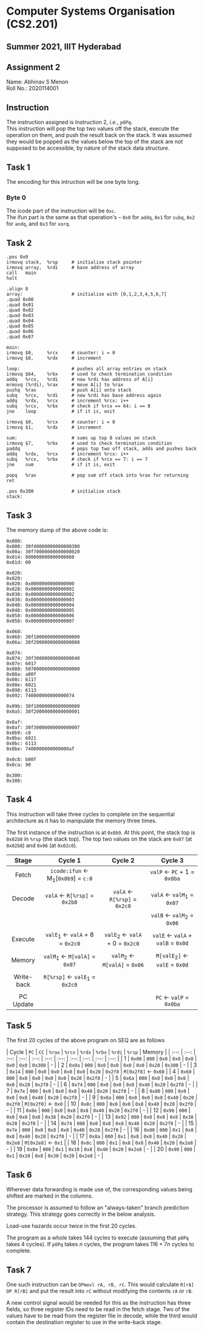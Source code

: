 # Computer Systems Organisation (CS2.201)
## Summer 2021, IIIT Hyderabad
## Assignment 2  

Name: Abhinav S Menon  
Roll No.: 2020114001  

## Instruction
The instruction assigned is Instruction 2, *i.e.*, `pOPq`.  
This instruction will pop the top two values off the stack, execute the operation on them, and push the result back on the stack. It was assumed they would be popped as the values below the top of the stack are not supposed to be accessible, by nature of the stack data structure.

## Task 1
The encoding for this intruction will be one byte long.

### Byte 0
The icode part of the instruction will be `0xc`.  
The ifun part is the same as that operation's – `0x0` for `addq`, `0x1` for `subq`, `0x2` for `andq`, and `0x3` for `xorq`.  

## Task 2
    
    .pos 0x0
    irmovq stack,  %rsp     # initialise stack pointer
    irmovq array,  %rdi     # base address of array
    call   main
    halt

    .align 8
    array:                  # initialise with [0,1,2,3,4,5,6,7]
    .quad 0x00
    .quad 0x01
    .quad 0x02
    .quad 0x03
    .quad 0x04
    .quad 0x05
    .quad 0x06
    .quad 0x07
    
    main:
    irmovq $0,     %rcx     # counter: i = 0
    irmovq $8,     %rdx     # increment
    
    loop:                   # pushes all array entries on stack
    irmovq $64,    %rbx     # used to check termination condition
    addq   %rcx,   %rdi     # now %rdi has address of A[i]
    mrmovq (%rdi), %rax     # move A[i] to %rax
    pushq  %rax             # push A[i] onto stack
    subq   %rcx,   %rdi     # now %rdi has base address again
    addq   %rdx,   %rcx     # increment %rcx: i++
    subq   %rcx,   %rbx     # check if %rcx == 64: i == 8
    jne    loop             # if it is, exit
    
    irmovq $0,     %rcx     # counter: i = 0
    irmovq $1,     %rdx     # increment
    
    sum:                    # sums up top 8 values on stack
    irmovq $7,     %rbx     # used to check termination condition
    paddq                   # pops top two off stack, adds and pushes back
    addq   %rdx,   %rcx     # increment %rcx: i++
    subq   %rcx,   %rbx     # check if %rcx == 7: i == 7
    jne    sum              # if it is, exit
    
    popq   %rax             # pop sum off stack into %rax for returning
    ret
    
    .pos 0x300              # initialise stack
    stack:
    

## Task 3
The memory dump of the above code is:

    0x000:
    0x000: 30f40000000000000300
    0x00a: 30f70000000000000020
    0x014: 800000000000000060
    0x01d: 00

    0x020:
    0x020:
    0x020: 0x0000000000000000
    0x028: 0x0000000000000001
    0x030: 0x0000000000000002
    0x038: 0x0000000000000003
    0x040: 0x0000000000000004
    0x048: 0x0000000000000005
    0x050: 0x0000000000000006
    0x058: 0x0000000000000007
    
    0x060:
    0x060: 30f10000000000000000
    0x06a: 30f20000000000000008
    
    0x074:
    0x074: 30f30000000000000040
    0x07e: 6017
    0x080: 50700000000000000000
    0x08a: a00f
    0x08c: 6117
    0x08e: 6021
    0x090: 6113
    0x092: 740000000000000074

    0x09b: 30f10000000000000000
    0x0a5: 30f20000000000000001
    
    0x0af:
    0x0af: 30f30000000000000007
    0x0b9: c0
    0x0ba: 6021
    0x0bc: 6113
    0x0be: 7400000000000000af

    0x0c8: b00f
    0x0ca: 90
    
    0x300:
    0x300:

## Task 4
This instruction will take three cycles to complete on the sequential architecture as it has to manipulate the memory three times.  

The first instance of the instruction is at `0x0b9`. At this point, the stack top is `0x02b8` in `%rsp` (the stack top). The top two values on the stack are `0x07` (at `0x02b8`) and `0x06` (at `0x02c0`).

| Stage | Cycle 1 | Cycle 2 | Cycle 3 |
| :--: | :--: | :--: | :--: |
| Fetch    | `icode:ifun` $\gets$ M$_1$[`0x0b9`] = `c:0` | | `valP` $\gets$ `PC` + 1 = `0x0ba` |
| | | | |
| Decode | `valA` $\gets$ `R[%rsp]` = `0x2b8`      | `valA` $\gets$ `R[%rsp]` = `0x2c0`       | `valA` $\gets$ `valM`$_1$ = `0x07` |
|               |                                                               |                                                                | `valB` $\gets$ `valM`$_2$ = `0x06` |
| | | | |
| Execute | `valE`$_1$ $\gets$ `valA` + 8 = `0x2c0` | `valE`$_2$ $\gets$ `valA` + 0 = `0x2c0` | `valE` $\gets$ `valA` + `valB` = `0x0d` |
| | | | |
| Memory | `valM`$_1$ $\gets$ `M[valA]` = `0x07` | `valM`$_2$ $\gets$ `M[valA]` = `0x06` | `M[valE`$_2$`]` $\gets$ `valE` = `0x0d` |
| | | | |
| Write-back | `R[%rsp]` $\gets$ `valE`$_1$ = `0x2c0` |                                                           |                                                       |
| | | | |
| PC Update |                                                           |                                                               | `PC` $\gets$ `valP` = `0x0ba`           |

## Task 5
The first 20 cycles of the above program on SEQ are as follows

| Cycle | `PC` | `CC` | `%rax` | `%rcx` | `%rdx` | `%rbx` | `%rdi` | `%rsp` | Memory |
| :--: | :--: | :--: | :--: | :--: | :--: | :--: | :--: | :--: | :--: | :--: |
| 1   | `0x00` | `000` | `0x0`   | `0x0`    | `0x0`   | `0x0`   | `0x0`   | `0x300` | - |
| 2   | `0x0a` | `000` | `0x0`   | `0x0`    | `0x0`   | `0x0`   | `0x20` | `0x300` | - |
| 3   | `0x14` | `000` | `0x0`   | `0x0`    | `0x0`   | `0x0`   | `0x20` | `0x2f8` | `M[0x2f8]` $\gets$ `0x60` |
| 4   | `0x60` | `000` | `0x0`   | `0x0`    | `0x0`   | `0x0`   | `0x20` | `0x2f8` | - |
| 5   | `0x6a` | `000` | `0x0`   | `0x0`    | `0x8`   | `0x0`   | `0x20` | `0x2f8` | - |
| 6   | `0x74` | `000` | `0x0`   | `0x0`    | `0x8`   | `0x40` | `0x20` | `0x2f8` | - |
| 7   | `0x7e` | `000` | `0x0`   | `0x0`    | `0x8`   | `0x40` | `0x20` | `0x2f8` | - |
| 8   | `0x80` | `000` | `0x0`   | `0x0`    | `0x8`   | `0x40` | `0x20` | `0x2f8` | - |
| 9   | `0x8a` | `000` | `0x0`   | `0x0`    | `0x8`   | `0x40` | `0x20` | `0x2f0` | `M[0x2f0]` $\gets$ `0x0` |
| 10 | `0x8c` | `000` | `0x0`   | `0x0`    | `0x8`   | `0x40` | `0x20` | `0x2f0` | - |
| 11 | `0x8e` | `000` | `0x0`   | `0x8`    | `0x8`   | `0x40` | `0x20` | `0x2f0` | - |
| 12 | `0x90` | `000` | `0x0`   | `0x8`    | `0x8`   | `0x38` | `0x20` | `0x2f0` | - |
| 13 | `0x92` | `000` | `0x0`   | `0x8`    | `0x8`   | `0x38` | `0x20` | `0x2f0` | - |
| 14 | `0x74` | `000` | `0x0`   | `0x8`    | `0x8`   | `0x40` | `0x20` | `0x2f0` | - |
| 15 | `0x7e` | `000` | `0x0`   | `0x8`    | `0x8`   | `0x40` | `0x28` | `0x2f0` | - |
| 16 | `0x80` | `000` | `0x1`   | `0x8`    | `0x8`   | `0x40` | `0x28` | `0x2f0` | - |
| 17 | `0x8a` | `000` | `0x1`   | `0x8`    | `0x8`   | `0x40` | `0x28` | `0x2e8` | `M[0x2e8]` $\gets$ `0x1` |
| 18 | `0x8c` | `000` | `0x1`   | `0x8`    | `0x8`   | `0x40` | `0x20` | `0x2e8` | - |
| 19 | `0x8e` | `000` | `0x1`   | `0x10`  | `0x8`   | `0x40` | `0x20` | `0x2e8` | - |
| 20 | `0x90` | `000` | `0x1`   | `0x10`  | `0x8`   | `0x30` | `0x20` | `0x2e8` | - |

## Task 6
Wherever data forwarding is made use of, the corresponding values being shifted are marked in the columns.  

The processor is assumed to follow an "always-taken" branch prediction strategy. This strategy goes correctly in the below analysis.  

Load-use hazards occur twice in the first 20 cycles.  

The program as a whole takes 144 cycles to execute (assuming that `pOPq` takes 4 cycles). If `pOPq` takes $n$ cycles, the program takes $116 + 7n$ cycles to complete.  

## Task 7
One such instruction can be `OPmovl rA, rB, rC`. This would calculate `R[rA] OP R[rB]` and put the result into `rC` without modifying the contents `rA` or `rB`.  

A new control signal would be needed for this as the instruction has three fields, so three register IDs need to be read in the fetch stage. Two of the values have to be read from the register file in decode, while the third would contain the destination register to use in the write-back stage.
